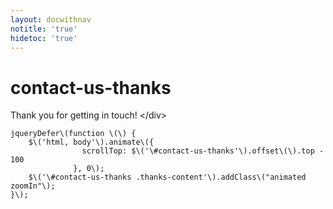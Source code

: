 ```yaml
---
layout: docwithnav
notitle: 'true'
hidetoc: 'true'
---
```


# contact-us-thanks

Thank you for getting in touch! &lt;/div&gt;

  
    jqueryDefer\(function \(\) {  
        $\('html, body'\).animate\({  
                    scrollTop: $\('\#contact-us-thanks'\).offset\(\).top - 100  
                  }, 0\);  
        $\('\#contact-us-thanks .thanks-content'\).addClass\("animated zoomIn"\);          
    }\);  


